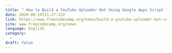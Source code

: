 ```yaml
---
title: " How to Build a YouTube Uploader Bot Using Google Apps Script "
date: 2020-08-14T21:27:12Z
link: https://www.freecodecamp.org/news/build-a-youtube-uploader-bot-using-google-apps-script/?utm_medium=RSS&utm_source=news.12bit.vn
site: www.freecodecamp.org/news
language: English
category:
  -   
draft: false
---
```

